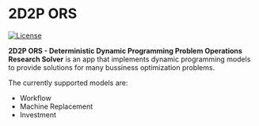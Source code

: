 # 2D2P ORS
[![License](https://img.shields.io/github/license/TobiasBriones/2d2p-ors)](https://github.com/TobiasBriones/2d2p-ors/blob/master/LICENSE)

**2D2P ORS - Deterministic Dynamic Programming Problem Operations Research Solver** is an app that implements dynamic programming models to provide solutions for many bussiness optimization problems.

The currently supported models are:
- Workflow
- Machine Replacement
- Investment
